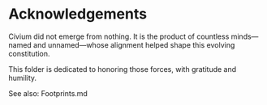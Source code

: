 # Acknowledgements

Civium did not emerge from nothing. It is the product of countless minds—named and unnamed—whose alignment helped shape this evolving constitution.

This folder is dedicated to honoring those forces, with gratitude and humility.

See also: Footprints.md
